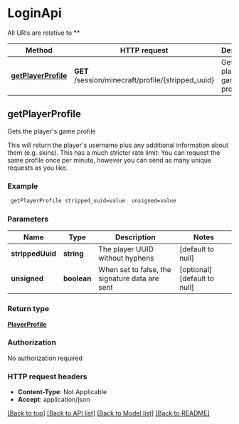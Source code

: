 # LoginApi

All URIs are relative to **

Method | HTTP request | Description
------------- | ------------- | -------------
[**getPlayerProfile**](LoginApi.md#getPlayerProfile) | **GET** /session/minecraft/profile/{stripped_uuid} | Gets the player&#39;s game profile


## **getPlayerProfile**

Gets the player's game profile

This will return the player's username plus any additional information about them (e.g. skins).
This has a much stricter rate limit: You can request the same profile once per minute, however you can send as many unique requests as you like.

### Example
```bash
 getPlayerProfile stripped_uuid=value  unsigned=value
```

### Parameters

Name | Type | Description  | Notes
------------- | ------------- | ------------- | -------------
 **strippedUuid** | **string** | The player UUID without hyphens | [default to null]
 **unsigned** | **boolean** | When set to false, the signature data are sent | [optional] [default to null]

### Return type

[**PlayerProfile**](PlayerProfile.md)

### Authorization

No authorization required

### HTTP request headers

 - **Content-Type**: Not Applicable
 - **Accept**: application/json

[[Back to top]](#) [[Back to API list]](../README.md#documentation-for-api-endpoints) [[Back to Model list]](../README.md#documentation-for-models) [[Back to README]](../README.md)

